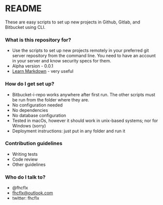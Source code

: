 # README #

These are easy scripts to set up new projects in Github, Gitlab, and Bitbucket using CLI.

### What is this repository for? ###

* Use the scripts to set up new projects remotely in your preferred git server repository from the command line. You need to have an account in your server and know security specs for them.
* Alpha version - 0.0.1
* [Learn Markdown](https://bitbucket.org/tutorials/markdowndemo) - very useful

### How do I get set up? ###

* Bitbucket-i-repo works anywhere after first run. The other scripts must be run from the folder where they are.
* No configuration needed
* No dependencies
* No database configuration
* Tested in macOs, however it should work in unix-based systems; nor for Windows (sorry)
* Deployment instructions: just put in any folder and run it

### Contribution guidelines ###

* Writing tests
* Code review
* Other guidelines

### Who do I talk to? ###

* @fhcflx
* fhcflx@outlook.com
* twitter: fhcflx